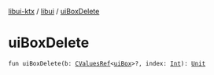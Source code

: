 [libui-ktx](../index.md) / [libui](index.md) / [uiBoxDelete](./ui-box-delete.md)

# uiBoxDelete

`fun uiBoxDelete(b: `[`CValuesRef`](../kotlinx.cinterop/-c-values-ref/index.md)`<`[`uiBox`](ui-box.md)`>?, index: `[`Int`](https://kotlinlang.org/api/latest/jvm/stdlib/kotlin/-int/index.html)`): `[`Unit`](https://kotlinlang.org/api/latest/jvm/stdlib/kotlin/-unit/index.html)